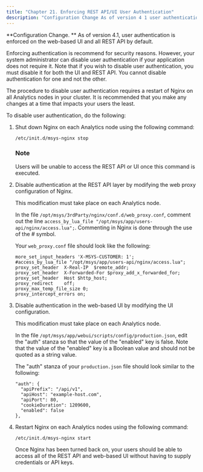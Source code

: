 ```yaml
---
title: "Chapter 21. Enforcing REST API/UI User Authentication"
description: "Configuration Change As of version 4 1 user authentication is enforced on the web based UI and all REST API by default Enforcing authentication is recommend for security reasons However your system administrator can disable user authentication if your application does not require it Note that if you wish to..."
---
```


**Configuration Change. ** As of version 4.1, user authentication is enforced on the web-based UI and all REST API by default.

Enforcing authentication is recommend for security reasons. However, your system administrator can disable user authentication if your application does not require it. Note that if you wish to disable user authentication, you must disable it for both the UI and REST API. You cannot disable authentication for one and not the other.

The procedure to disable user authentication requires a restart of Nginx on all Analytics nodes in your cluster. It is recommended that you make any changes at a time that impacts your users the least.

To disable user authentication, do the following:

1.  Shut down Nginx on each Analytics node using the following command:

    `/etc/init.d/msys-nginx stop`
    ### Note

    Users will be unable to access the REST API or UI once this command is executed.

2.  Disable authentication at the REST API layer by modifying the web proxy configuration of Nginx.

    This modification must take place on each Analytics node.

    In the file `/opt/msys/3rdParty/nginx/conf.d/web_proxy.conf`, comment out the line `access_by_lua_file "/opt/msys/app/users-api/nginx/access.lua";`. Commenting in Nginx is done through the use of the *#* symbol.

    Your `web_proxy.conf` file should look like the following:

    ```
    more_set_input_headers 'X-MSYS-CUSTOMER: 1';
    #access_by_lua_file "/opt/msys/app/users-api/nginx/access.lua";
    proxy_set_header  X-Real-IP  $remote_addr;
    proxy_set_header  X-Forwarded-For $proxy_add_x_forwarded_for;
    proxy_set_header  Host $http_host;
    proxy_redirect    off;
    proxy_max_temp_file_size 0;
    proxy_intercept_errors on;
    ```

3.  Disable authentication in the web-based UI by modifying the UI configuration.

    This modification must take place on each Analytics node.

    In the file `/opt/msys/app/webui/scripts/config/production.json`, edit the "auth" stanza so that the value of the "enabled" key is false. Note that the value of the "enabled" key is a Boolean value and should not be quoted as a string value.

    The "auth" stanza of your `production.json` file should look similar to the following:

    ```
    "auth": {
      "apiPrefix": "/api/v1",
      "apiHost": "example-host.com",
      "apiPort": 80,
      "cookieDuration": 1209600,
      "enabled": false
    },
    ```

4.  Restart Nginx on each Analytics nodes using the following command:

    `/etc/init.d/msys-nginx start`

    Once Nginx has been turned back on, your users should be able to access all of the REST API and web-based UI without having to supply credentials or API keys.